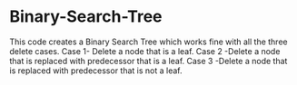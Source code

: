 # Binary-Search-Tree

This code creates a Binary Search Tree which works fine with all the three delete cases.
Case 1- Delete a node that is a leaf.
Case 2 -Delete a node that is replaced with predecessor that is a leaf.
Case 3 -Delete a node that is replaced with predecessor that is not a leaf.
